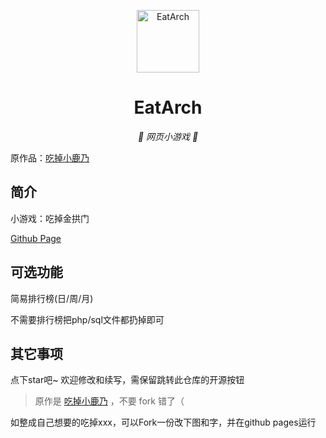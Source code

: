 <p align="center">
  <a href="https://ssmzhn.github.io/EatArch"><img src="https://ssmzhn.github.io/EatArch/avatar.png" width="100" height="100" alt="EatArch"></a>
</p>
<div align="center">

# EatArch

_🦌 网页小游戏 🥛_

</div>

原作品：[吃掉小鹿乃](https://github.com/arcxingye/EatKano)
## 简介

小游戏：吃掉金拱门

[Github Page](https://ssmzhn.github.io/EatArch/index.html)

## 可选功能

简易排行榜(日/周/月)

不需要排行榜把php/sql文件都扔掉即可

## 其它事项

点下star吧~ 欢迎修改和续写，需保留跳转此仓库的开源按钮

> 原作是 [吃掉小鹿乃](https://github.com/arcxingye/EatKano) ，不要 fork 错了（

如整成自己想要的吃掉xxx，可以Fork一份改下图和字，并在github pages运行
